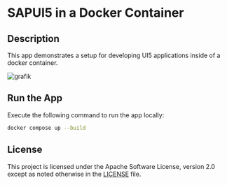 # SAPUI5 in a Docker Container

## Description

This app demonstrates a setup for developing UI5 applications inside of a docker container.

![grafik](https://github.com/user-attachments/assets/169422a4-f832-40e2-a126-ece57d7f4403)

## Run the App

Execute the following command to run the app locally:

```sh
docker compose up --build
```

## License

This project is licensed under the Apache Software License, version 2.0 except as noted otherwise in the [LICENSE](LICENSE) file.
